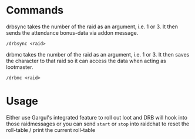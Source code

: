 # Commands

drbsync takes the number of the raid as an argument, i.e. 1 or 3. It then sends the attendance bonus-data via addon message.

```
/drbsync <raid>
```

drbmc takes the number of the raid as an argument, i.e. 1 or 3. It then saves the character to that raid so it can access the data when acting as lootmaster.

```
/drbmc <raid>
```

# Usage

Either use Gargul's integrated feature to roll out loot and DRB will hook into those raidmessages or you can send `start` or `stop` into raidchat to reset the roll-table / print the current roll-table
